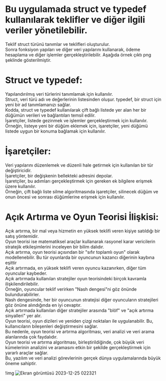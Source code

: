 # Bu uygulamada struct ve typedef kullanılarak teklifler ve diğer ilgili veriler yönetilebilir.<br>
Teklif struct türünü tanımlar ve teklifleri oluşturulur.<br>
Sonra fonksiyon yapıları ve diğer veri yapılarını kullanarak, ödeme hesaplama ve diğer işlemler gerçekleştirilebilir.
Aşağıda örnek çıktı png şeklinde gösterilmiştir.


# Struct ve typedef: <br>
Yapılandırılmış veri türlerini tanımlamak için kullanılır. <br>
Struct, veri türü adı ve değerlerinin listesinden oluşur. typedef, bir struct için yeni bir ad tanımlamanızı sağlar.<br>
 Kodda, struct ve typedef kullanılarak çift bağlı listede yer alan her bir düğümün verileri ve bağlantıları temsil edilir.<br>
 İşaretçiler, listede gezinmek ve işlemler gerçekleştirmek için kullanılır.<br>
 Örneğin, listeye yeni bir düğüm eklemek için, işaretçiler, yeni düğümü listede uygun bir konuma bağlamak için kullanılır.<br>
 
# İşaretçiler: <br>
Veri yapılarını düzenlemek ve düzenli hale getirmek için kullanılan bir tür değiştiricidir. <br>
İşaretçiler, bir değişkenin bellekteki adresini depolar.<br>
 İşaretçiler, bu adımları gerçekleştirmek için gereken ek bilgilere erişmek üzere kullanılır. <br>
 Örneğin, çift bağlı liste silme algoritmasında işaretçiler, silinecek düğüm ve onun öncesi ve sonrası düğümlerine erişmek için kullanılır.<br>

# Açık Artırma ve Oyun Teorisi İlişkisi:<br>
Açık artırma, bir mal veya hizmetin en yüksek teklifi veren kişiye satıldığı bir satış yöntemidir.<br>
 Oyun teorisi ise matematiksel araçlar kullanarak rasyonel karar vericilerin stratejik etkileşimlerini inceleyen bir bilim dalıdır.<br>
 Açık artırma, oyun teorisi açısından bir "sıfır toplamlı oyun" olarak modellenebilir. Bu tür oyunlarda bir oyuncunun kazancı diğerinin kaybına eşittir<br>
 Açık artırmada, en yüksek teklifi veren oyuncu kazanırken, diğer tüm oyuncular kaybeder.<br>
 Açık artırmada kullanılan stratejiler oyun teorisindeki birçok kavramla ilişkilendirilebilir. <br>
 Örneğin, oyuncular teklif verirken "Nash dengesi"ni göz önünde bulundurabilirler. <br>
 Nash dengesinde, her bir oyuncunun stratejisi diğer oyuncuların stratejileri göz önüne alındığında en iyi cevaptır.<br>
 Açık artırmada kullanılan diğer stratejiler arasında "blöf" ve "açık artırma sinyalleri" yer alır. <br>
 Oyun teorisi, oyun dizileri ve yeniden çizgi noktaları ile uygulanabilir. Bu, kullanıcıların bileşenleri değiştirmesini sağlar.<br>
 Bu nedenle, oyun teorisi ve artırma algoritması, veri analizi ve veri arama alanlarında çok faydalıdır.<br>
 Oyun teorisi ve artırma algoritması, birleştirildiğinde, çok büyük veri kümelerinin analizini ve aramasını etkin bir şekilde gerçekleştirmek için yararlı araçlar sağlar.<br>
 Bu, yazılım ve veri analizi görevlerinin gerçek dünya uygulamalarında büyük öneme sahiptir.<br>

 !img ![Ekran görüntüsü 2023-12-25 022321](https://github.com/NasibaTalipova/acikArtirma/assets/127982744/fd3e9ee1-b20d-4230-a7c7-b359883deeeb)





 
 



